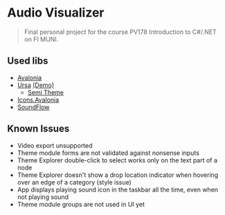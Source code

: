 # Audio Visualizer

> Final personal project for the course PV178 Introduction to C#/.NET on FI MUNI.

## Used libs

- [Avalonia](https://docs.avaloniaui.net/docs/basics/user-interface/controls/builtin-controls)
- [Ursa](https://github.com/irihitech/Ursa.Avalonia) [(Demo)](https://irihitech.github.io/Ursa.Avalonia/)
  - [Semi Theme](https://docs.irihi.tech/semi/en/docs/)
- [Icons.Avalonia](https://github.com/Projektanker/Icons.Avalonia)
- [SoundFlow](https://github.com/LSXPrime/SoundFlow)

## Known Issues
- Video export unsupported
- Theme module forms are not validated against nonsense inputs
- Theme Explorer double-click to select works only on the text part of a node
- Theme Explorer doesn't show a drop location indicator when hovering over an edge of a category (style issue)
- App displays playing sound icon in the taskbar all the time, even when not playing sound
- Theme module groups are not used in UI yet
